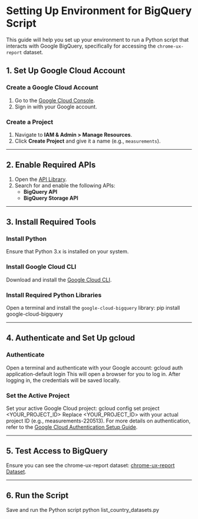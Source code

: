 # Setting Up Environment for BigQuery Script

This guide will help you set up your environment to run a Python script that interacts with Google BigQuery, specifically for accessing the `chrome-ux-report` dataset.

## 1. Set Up Google Cloud Account

### Create a Google Cloud Account
1. Go to the [Google Cloud Console](https://console.cloud.google.com/).
2. Sign in with your Google account.

### Create a Project
1. Navigate to **IAM & Admin > Manage Resources**.
2. Click **Create Project** and give it a name (e.g., `measurements`).

---

## 2. Enable Required APIs

1. Open the [API Library](https://console.cloud.google.com/apis/library).
2. Search for and enable the following APIs:
   - **BigQuery API**
   - **BigQuery Storage API**

---

## 3. Install Required Tools

### Install Python
Ensure that Python 3.x is installed on your system.

### Install Google Cloud CLI
Download and install the [Google Cloud CLI](https://cloud.google.com/sdk/docs/install).

### Install Required Python Libraries
Open a terminal and install the `google-cloud-bigquery` library:
pip install google-cloud-bigquery

---

## 4. Authenticate and Set Up gcloud

### Authenticate
Open a terminal and authenticate with your Google account:
gcloud auth application-default login
This will open a browser for you to log in.
After logging in, the credentials will be saved locally.

### Set the Active Project
Set your active Google Cloud project:
gcloud config set project <YOUR_PROJECT_ID>
Replace <YOUR_PROJECT_ID> with your actual project ID (e.g., measurements-220513).
For more details on authentication, refer to the [Google Cloud Authentication Setup Guide](https://cloud.google.com/docs/authentication/set-up-adc-local-dev-environment).

---

## 5. Test Access to BigQuery
Ensure you can see the chrome-ux-report dataset: [chrome-ux-report Dataset](https://console.cloud.google.com/bigquery?p=chrome-ux-report&d=all&page=dataset).

---

## 6. Run the Script
Save and run the Python script python list_country_datasets.py

